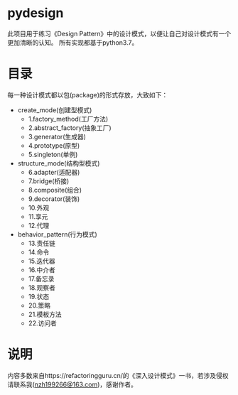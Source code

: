# pydesign
此项目用于练习《Design Pattern》中的设计模式，以便让自己对设计模式有一个更加清晰的认知。
所有实现都基于python3.7。

# 目录
每一种设计模式都以包(package)的形式存放，大致如下：
- create_mode(创建型模式)
    - 1.factory_method(工厂方法)
    - 2.abstract_factory(抽象工厂)
    - 3.generator(生成器)
    - 4.prototype(原型)
    - 5.singleton(单例)
- structure_mode(结构型模式)
    - 6.adapter(适配器)
    - 7.bridge(桥接)
    - 8.composite(组合)
    - 9.decorator(装饰)
    - 10.外观
    - 11.享元
    - 12.代理
- behavior_pattern(行为模式)
    - 13.责任链
    - 14.命令
    - 15.迭代器
    - 16.中介者
    - 17.备忘录
    - 18.观察者
    - 19.状态
    - 20.策略
    - 21.模板方法
    - 22.访问者

# 说明
内容多数来自https://refactoringguru.cn/的《深入设计模式》一书，若涉及侵权请联系我(nzh199266@163.com)，感谢作者。